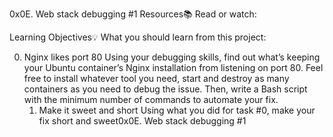 0x0E. Web stack debugging #1
Resources:books:
Read or watch:

Learning Objectives:bulb:
What you should learn from this project:

0. Nginx likes port 80
Using your debugging skills, find out what’s keeping your Ubuntu container’s Nginx installation from listening on port 80. Feel free to install whatever tool you need, start and destroy as many containers as you need to debug the issue. Then, write a Bash script with the minimum number of commands to automate your fix.
	1. Make it sweet and short
Using what you did for task #0, make your fix short and sweet0x0E. Web stack debugging #1
